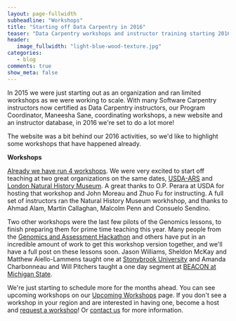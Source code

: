 ```yaml
---
layout: page-fullwidth
subheadline: "Workshops"
title: "Starting off Data Carpentry in 2016"
teaser: "Data Carpentry workshops and instructor training starting 2016"
header:
   image_fullwidth: "light-blue-wood-texture.jpg"
categories:
   - blog
comments: true
show_meta: false
---
```


In 2015 we were just starting out as an organization and ran limited workshops as we were working to scale. With many Software Carpentry instructors now certified as Data Carpentry instructors, our Program Coordinator, Maneesha Sane, coordinating workshops, a new website and an instructor database, in 2016 we're set to do a lot more!

The website was a bit behind our 2016 activities, so we'd like to highlight some workshops that have happened already.

**Workshops**

[Already we have run 4 workshops](http://www.datacarpentry.org/workshops-past/). We were very excited to start off teaching at two great organizations on the same dates, [USDA-ARS](https://zhuoaprilfu.github.io/2016-01-19-USDA-ARS/) and [London Natural History Museum](https://callaghanmt.github.io/2016-01-19-london-nhm/). A great thanks to O.P. Perara at USDA for hosting that workshop and John Moreau and Zhuo Fu for instructing.  A full set of instructors ran the Natural History Museum workhshop, and thanks to Ahmad Alam, Martin Callaghan, Malcolm Penn and Consuelo Sendino.

 Two other workshops were the last few pilots of the Genomics lessons, to finish preparing them for prime time teaching this year.  Many people from the [Genomics and Assessment Hackathon](http://k8hert.blogspot.com/2015/03/data-carpentry-hackathon-for-genomics.html) and others have put in an incredible amount of work to get this workshop version together, and we'll have a full post on these lessons soon. Jason Williams, Sheldon McKay and Matthew Aiello-Lammens taught one at [Stonybrook University](http://www.datacarpentry.org/2016-01-19-sbu/)  and Amanda Charbonneau and Will Pitchers taught a one day segment at [BEACON at Michigan State](https://acharbonneau.github.io/2016-01-18-MSU/).

We're just starting to schedule more for the months ahead. You can see upcoming workshops on our [Upcoming Workshops](http://www.datacarpentry.org/workshops-upcoming) page. If you don't see a workshop in your region and are interested in having one, become a host and [request a workshop](http://www.datacarpentry.org/workshops-host/)!  Or [contact us](mailto:admin@datacarpentry.org) for more information.  
